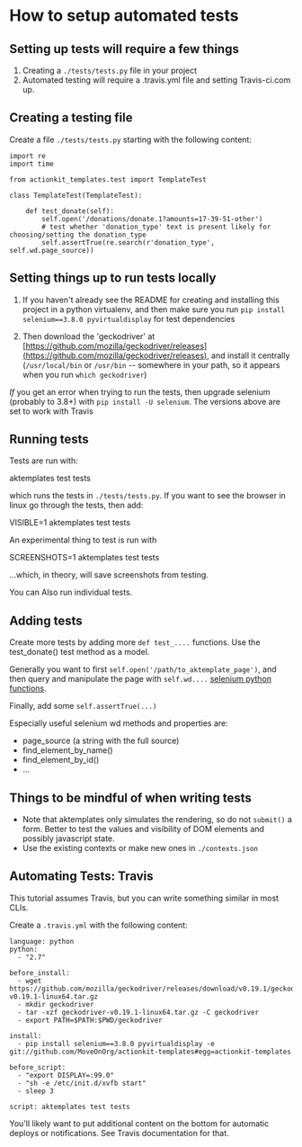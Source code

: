 # How to setup automated tests

## Setting up tests will require a few things

1. Creating a `./tests/tests.py` file in your project
2. Automated testing will require a .travis.yml file and setting Travis-ci.com up.

## Creating a testing file

Create a file `./tests/tests.py` starting with the following content:

```
import re
import time

from actionkit_templates.test import TemplateTest

class TemplateTest(TemplateTest):

    def test_donate(self):
        self.open('/donations/donate.1?amounts=17-39-51-other')
        # test whether 'donation_type' text is present likely for choosing/setting the donation_type
        self.assertTrue(re.search(r'donation_type', self.wd.page_source))

```

## Setting things up to run tests locally

1. If you haven't already see the README for creating and installing this project in a python virtualenv,
and then make sure you run `pip install selenium==3.8.0 pyvirtualdisplay` for test dependencies

2. Then download the 'geckodriver' at [https://github.com/mozilla/geckodriver/releases](https://github.com/mozilla/geckodriver/releases), and install it centrally (`/usr/local/bin` or `/usr/bin` -- somewhere in your path, so it appears when you run `which geckodriver`)

*If* you get an error when trying to run the tests, then upgrade selenium (probably to 3.8+) with `pip install -U selenium`.
The versions above are set to work with Travis

## Running tests

Tests are run with:

  aktemplates test tests

which runs the tests in `./tests/tests.py`. If you want to see the browser in linux go through the tests, then add:

  VISIBLE=1 aktemplates test tests

An experimental thing to test is run with

  SCREENSHOTS=1 aktemplates test tests

...which, in theory, will save screenshots from testing.

You can Also run individual tests.

## Adding tests

Create more tests by adding more `def test_....` functions. Use the test_donate() test method as a model.

Generally you want to first `self.open('/path/to_aktemplate_page')`, and then query and manipulate the page with
 `self.wd....` [selenium python functions](https://selenium-python.readthedocs.io/getting-started.html).

Finally, add some `self.assertTrue(...)`

Especially useful selenium wd methods and properties are:

* page_source (a string with the full source)
* find_element_by_name()
* find_element_by_id()
* ...


## Things to be mindful of when writing tests

* Note that aktemplates only simulates the rendering, so do not `submit()` a form.  Better to test the values and visibility of DOM elements and possibly javascript state.
* Use the existing contexts or make new ones in `./contexts.json`


## Automating Tests: Travis

This tutorial assumes Travis, but you can write something similar in most CLIs.

Create a `.travis.yml` with the following content:

```
language: python
python:
  - "2.7"

before_install:
  - wget https://github.com/mozilla/geckodriver/releases/download/v0.19.1/geckodriver-v0.19.1-linux64.tar.gz
  - mkdir geckodriver
  - tar -xzf geckodriver-v0.19.1-linux64.tar.gz -C geckodriver
  - export PATH=$PATH:$PWD/geckodriver

install:
  - pip install selenium==3.8.0 pyvirtualdisplay -e git://github.com/MoveOnOrg/actionkit-templates#egg=actionkit-templates

before_script:
  - "export DISPLAY=:99.0"
  - "sh -e /etc/init.d/xvfb start"
  - sleep 3

script: aktemplates test tests
```

You'll likely want to put additional content on the bottom for automatic deploys or notifications.
See Travis documentation for that.


